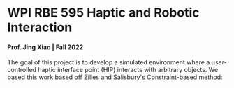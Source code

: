 # WPI RBE 595 Haptic and Robotic Interaction
#### Prof. Jing Xiao | Fall 2022

The goal of this project is to develop a simulated environment where a user-controlled haptic interface point (HIP) interacts with arbitrary objects.
We based this work based off Zilles and Salisbury's Constraint-based method:

